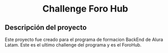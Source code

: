 <h1 align="center">Challenge Foro Hub</h1>

<h2>Descripción del proyecto</h2>
<p>Este proyecto fue creado para el programa de formacion BackEnd de Alura Latam. Este es el ultimo challenge del programa y es el ForoHub.</p>
